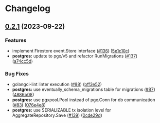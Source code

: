 # Changelog

## [0.2.1](https://github.com/get-eventually/go-eventually/compare/postgres-v0.2.0...postgres-v0.2.1) (2023-09-22)


### Features

* implement Firestore event.Store interface ([#136](https://github.com/get-eventually/go-eventually/issues/136)) ([5e1c10c](https://github.com/get-eventually/go-eventually/commit/5e1c10c04d5a51b89da7ba146665882fdfeba237))
* **postgres:** update to pgx/v5 and refactor RunMigrations ([#137](https://github.com/get-eventually/go-eventually/issues/137)) ([a74cc5d](https://github.com/get-eventually/go-eventually/commit/a74cc5d818ba390bc3b0ec19cee94a9c8d9de4f4))


### Bug Fixes

* golangci-lint linter execution ([#88](https://github.com/get-eventually/go-eventually/issues/88)) ([bff3e52](https://github.com/get-eventually/go-eventually/commit/bff3e5219f413465268811a6f7296a5f21ea122a))
* **postgres:** use eventually_schema_migrations table for migrations ([#87](https://github.com/get-eventually/go-eventually/issues/87)) ([4886b08](https://github.com/get-eventually/go-eventually/commit/4886b082d33db4741832bba12623bfd668790913))
* **postgres:** use pgxpool.Pool instead of pgx.Conn for db communication ([#83](https://github.com/get-eventually/go-eventually/issues/83)) ([076e4e8](https://github.com/get-eventually/go-eventually/commit/076e4e86145407b81caa03bc900babe61a584917))
* **postgres:** use SERIALIZABLE tx isolation level for AggregateRepository.Save ([#139](https://github.com/get-eventually/go-eventually/issues/139)) ([0cde29d](https://github.com/get-eventually/go-eventually/commit/0cde29d98de6a1cb38ec250d9dd822af6a5de477))
